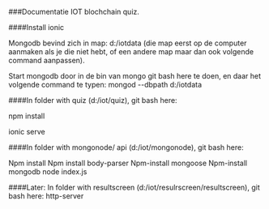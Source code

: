 ###Documentatie IOT blochchain quiz.

####Install ionic

Mongodb bevind zich in map: d:/iotdata (die map eerst op de computer aanmaken als je die niet hebt, of een andere map maar dan ook volgende command aanpassen).

Start mongodb door in de bin van mongo git bash here te doen, en daar het volgende command te typen:
mongod --dbpath d:/iotdata


####In folder with quiz (d:/iot/quiz), git bash here:

npm install

ionic serve

####In folder with mongonode/ api (d:/iot/mongonode), git bash here:

Npm install 
Npm install body-parser 
Npm-install mongoose 
Npm-install mongodb 
node index.js 

####Later: 
In folder with resultscreen (d:/iot/resulrscreen/resultscreen), git bash here:
http-server
